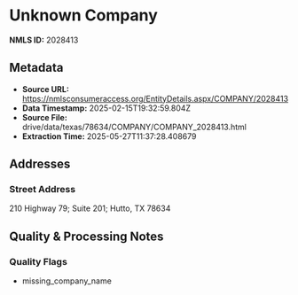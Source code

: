 # Unknown Company

**NMLS ID:** 2028413

## Metadata
- **Source URL:** https://nmlsconsumeraccess.org/EntityDetails.aspx/COMPANY/2028413
- **Data Timestamp:** 2025-02-15T19:32:59.804Z
- **Source File:** drive/data/texas/78634/COMPANY/COMPANY_2028413.html
- **Extraction Time:** 2025-05-27T11:37:28.408679

## Addresses
### Street Address
210 Highway 79; Suite 201; Hutto, TX 78634

## Quality & Processing Notes
### Quality Flags
- missing_company_name
